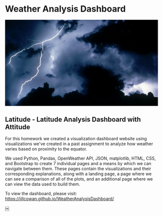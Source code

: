 # Weather Analysis Dashboard
![Images/HD-Weather-Images-620x349.jpg](Images/HD-Weather-Images-620x349.jpg)

## Latitude - Latitude Analysis Dashboard with Attitude

For this homework we created a visualization dashboard website using visualizations we've created in a past assignment to analyze how weather varies based on proximity to the equator.
 
We used Python, Pandas, OpenWeather API, JSON, matplotlib, HTML, CSS, and Bootstrap to create 7 individual pages and a means by which we can navigate between them. These pages contain the visualizations and their corresponding explanations, along with a landing page, a page where we can see a comparison of all of the plots, and an additional page where we can view the data used to build them.

To view the dashboard, please visit:
https://jillcowan.github.io/WeatherAnalysisDashboard/









￼

